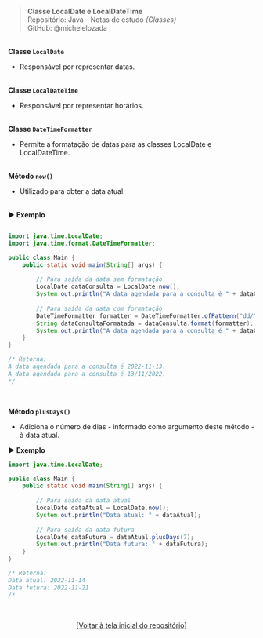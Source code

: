 > **Classe LocalDate e LocalDateTime**     
> Repositório: Java - Notas de estudo *(Classes)*    
> GitHub: @michelelozada
&nbsp;
     
&nbsp;  
**Classe `LocalDate`**         
- Responsável por representar datas.    
&nbsp;   

**Classe `LocalDateTime`**         
- Responsável por representar horários.    
&nbsp;   

**Classe `DateTimeFormatter`**         
- Permite a formatação de datas para as classes LocalDate e LocalDateTime.       
&nbsp;  

**Método `now()`**    
- Utilizado para obter a data atual.  
&nbsp;  

:arrow_forward: **Exemplo**  
```java

import java.time.LocalDate;
import java.time.format.DateTimeFormatter;

public class Main {
	public static void main(String[] args) {
    
        // Para saída da data sem formatação
        LocalDate dataConsulta = LocalDate.now();
        System.out.println("A data agendada para a consulta é " + dataConsulta + ".");
        
        // Para saída da data com formatação
        DateTimeFormatter formatter = DateTimeFormatter.ofPattern("dd/MM/yyyy");
        String dataConsultaFormatada = dataConsulta.format(formatter);
        System.out.println("A data agendada para a consulta é " + dataConsultaFormatada + ".");
    }
}

/* Retorna: 
A data agendada para a consulta é 2022-11-13.
A data agendada para a consulta é 13/11/2022.	
*/
```
&nbsp;  

**Método `plusDays()`**    
- Adiciona o número de dias - informado como argumento deste método - à data atual.
&nbsp;   

:arrow_forward: **Exemplo**  
```java
import java.time.LocalDate;

public class Main {
	public static void main(String[] args) {
	
        // Para saída da data atual 
        LocalDate dataAtual = LocalDate.now();
        System.out.println("Data atual: " + dataAtual);
               
        // Para saída da data futura
        LocalDate dataFutura = dataAtual.plusDays(7);
        System.out.println("Data futura: " + dataFutura);
	}
}

/* Retorna: 
Data atual: 2022-11-14
Data futura: 2022-11-21
/*
```

&nbsp;

<div align="center">
<a href="https://github.com/michelelozada/Java-Study-Notes">[Voltar à tela inicial do repositório]</a>
</div>